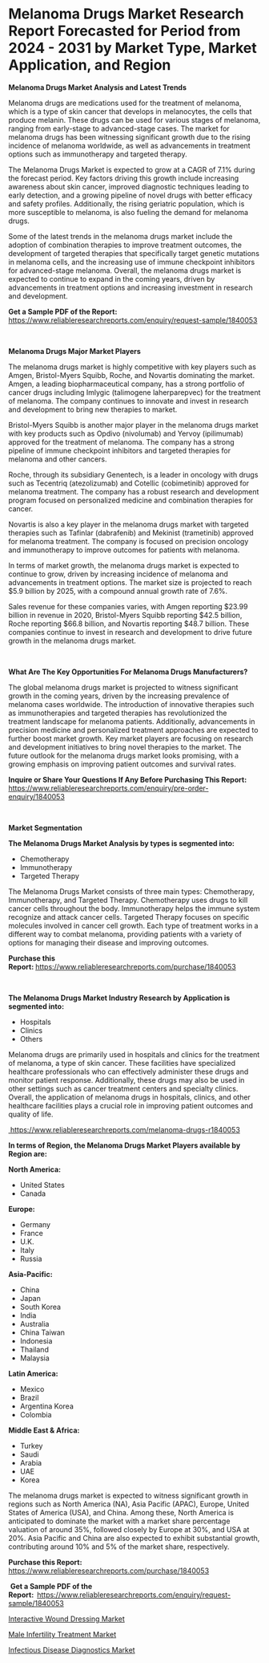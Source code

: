 <p><h1>Melanoma Drugs Market Research Report Forecasted for Period from 2024 -  2031 by Market Type, Market Application, and Region</h1></p><p><strong>Melanoma Drugs Market Analysis and Latest Trends</strong></p>
<p><p>Melanoma drugs are medications used for the treatment of melanoma, which is a type of skin cancer that develops in melanocytes, the cells that produce melanin. These drugs can be used for various stages of melanoma, ranging from early-stage to advanced-stage cases. The market for melanoma drugs has been witnessing significant growth due to the rising incidence of melanoma worldwide, as well as advancements in treatment options such as immunotherapy and targeted therapy.</p><p>The Melanoma Drugs Market is expected to grow at a CAGR of 7.1% during the forecast period. Key factors driving this growth include increasing awareness about skin cancer, improved diagnostic techniques leading to early detection, and a growing pipeline of novel drugs with better efficacy and safety profiles. Additionally, the rising geriatric population, which is more susceptible to melanoma, is also fueling the demand for melanoma drugs.</p><p>Some of the latest trends in the melanoma drugs market include the adoption of combination therapies to improve treatment outcomes, the development of targeted therapies that specifically target genetic mutations in melanoma cells, and the increasing use of immune checkpoint inhibitors for advanced-stage melanoma. Overall, the melanoma drugs market is expected to continue to expand in the coming years, driven by advancements in treatment options and increasing investment in research and development.</p></p>
<p><strong>Get a Sample PDF of the Report:&nbsp;</strong> <a href="https://www.reliableresearchreports.com/enquiry/request-sample/1840053">https://www.reliableresearchreports.com/enquiry/request-sample/1840053</a></p>
<p>&nbsp;</p>
<p><strong>Melanoma Drugs Major Market Players</strong></p>
<p><p>The melanoma drugs market is highly competitive with key players such as Amgen, Bristol-Myers Squibb, Roche, and Novartis dominating the market. Amgen, a leading biopharmaceutical company, has a strong portfolio of cancer drugs including Imlygic (talimogene laherparepvec) for the treatment of melanoma. The company continues to innovate and invest in research and development to bring new therapies to market.</p><p>Bristol-Myers Squibb is another major player in the melanoma drugs market with key products such as Opdivo (nivolumab) and Yervoy (ipilimumab) approved for the treatment of melanoma. The company has a strong pipeline of immune checkpoint inhibitors and targeted therapies for melanoma and other cancers.</p><p>Roche, through its subsidiary Genentech, is a leader in oncology with drugs such as Tecentriq (atezolizumab) and Cotellic (cobimetinib) approved for melanoma treatment. The company has a robust research and development program focused on personalized medicine and combination therapies for cancer.</p><p>Novartis is also a key player in the melanoma drugs market with targeted therapies such as Tafinlar (dabrafenib) and Mekinist (trametinib) approved for melanoma treatment. The company is focused on precision oncology and immunotherapy to improve outcomes for patients with melanoma.</p><p>In terms of market growth, the melanoma drugs market is expected to continue to grow, driven by increasing incidence of melanoma and advancements in treatment options. The market size is projected to reach $5.9 billion by 2025, with a compound annual growth rate of 7.6%.</p><p>Sales revenue for these companies varies, with Amgen reporting $23.99 billion in revenue in 2020, Bristol-Myers Squibb reporting $42.5 billion, Roche reporting $66.8 billion, and Novartis reporting $48.7 billion. These companies continue to invest in research and development to drive future growth in the melanoma drugs market.</p></p>
<p>&nbsp;</p>
<p><strong>What Are The Key Opportunities For Melanoma Drugs Manufacturers?</strong></p>
<p><p>The global melanoma drugs market is projected to witness significant growth in the coming years, driven by the increasing prevalence of melanoma cases worldwide. The introduction of innovative therapies such as immunotherapies and targeted therapies has revolutionized the treatment landscape for melanoma patients. Additionally, advancements in precision medicine and personalized treatment approaches are expected to further boost market growth. Key market players are focusing on research and development initiatives to bring novel therapies to the market. The future outlook for the melanoma drugs market looks promising, with a growing emphasis on improving patient outcomes and survival rates.</p></p>
<p><strong>Inquire or Share Your Questions If Any Before Purchasing This Report:</strong> <a href="https://www.reliableresearchreports.com/enquiry/pre-order-enquiry/1840053">https://www.reliableresearchreports.com/enquiry/pre-order-enquiry/1840053</a></p>
<p>&nbsp;</p>
<p><strong>Market Segmentation</strong></p>
<p><strong>The Melanoma Drugs Market Analysis by types is segmented into:</strong></p>
<p><ul><li>Chemotherapy</li><li>Immunotherapy</li><li>Targeted Therapy</li></ul></p>
<p><p>The Melanoma Drugs Market consists of three main types: Chemotherapy, Immunotherapy, and Targeted Therapy. Chemotherapy uses drugs to kill cancer cells throughout the body. Immunotherapy helps the immune system recognize and attack cancer cells. Targeted Therapy focuses on specific molecules involved in cancer cell growth. Each type of treatment works in a different way to combat melanoma, providing patients with a variety of options for managing their disease and improving outcomes.</p></p>
<p><strong>Purchase this Report:&nbsp;</strong><a href="https://www.reliableresearchreports.com/purchase/1840053">https://www.reliableresearchreports.com/purchase/1840053</a></p>
<p>&nbsp;</p>
<p><strong>The Melanoma Drugs Market Industry Research by Application is segmented into:</strong></p>
<p><ul><li>Hospitals</li><li>Clinics</li><li>Others</li></ul></p>
<p><p>Melanoma drugs are primarily used in hospitals and clinics for the treatment of melanoma, a type of skin cancer. These facilities have specialized healthcare professionals who can effectively administer these drugs and monitor patient response. Additionally, these drugs may also be used in other settings such as cancer treatment centers and specialty clinics. Overall, the application of melanoma drugs in hospitals, clinics, and other healthcare facilities plays a crucial role in improving patient outcomes and quality of life.</p></p>
<p><a href="https://www.reliableresearchreports.com/melanoma-drugs-r1840053">&nbsp;https://www.reliableresearchreports.com/melanoma-drugs-r1840053</a></p>
<p><strong>In terms of Region, the Melanoma Drugs Market Players available by Region are:</strong></p>
<p>
    <p> <strong> North America: </strong>
        <ul>
            <li>United States</li>
            <li>Canada</li>
        </ul>
        </p> 
    <p> <strong> Europe: </strong>
        <ul>
            <li>Germany</li>
            <li>France</li>
            <li>U.K.</li>
            <li>Italy</li>
            <li>Russia</li>
        </ul>
        </p> 
    <p> <strong> Asia-Pacific: </strong>
        <ul>
            <li>China</li>
            <li>Japan</li>
            <li>South Korea</li>
            <li>India</li>
            <li>Australia</li>
            <li>China Taiwan</li>
            <li>Indonesia</li>
            <li>Thailand</li>
            <li>Malaysia</li>
        </ul>
        </p> 
    <p> <strong> Latin America: </strong>
        <ul>
            <li>Mexico</li>
            <li>Brazil</li>
            <li>Argentina Korea</li>
            <li>Colombia</li>
        </ul>
        </p> 
    <p> <strong> Middle East & Africa: </strong>
        <ul>
            <li>Turkey</li>
            <li>Saudi</li>
            <li>Arabia</li>
            <li>UAE</li>
            <li>Korea</li>
        </ul>
    </p>
    </p>
<p><p>The melanoma drugs market is expected to witness significant growth in regions such as North America (NA), Asia Pacific (APAC), Europe, United States of America (USA), and China. Among these, North America is anticipated to dominate the market with a market share percentage valuation of around 35%, followed closely by Europe at 30%, and USA at 20%. Asia Pacific and China are also expected to exhibit substantial growth, contributing around 10% and 5% of the market share, respectively.</p></p>
<p><strong>Purchase this Report: </strong><a href="https://www.reliableresearchreports.com/purchase/1840053">https://www.reliableresearchreports.com/purchase/1840053</a></p>
<p>&nbsp;<strong>Get a Sample PDF of the Report:&nbsp;&nbsp;</strong><a href="https://www.reliableresearchreports.com/enquiry/request-sample/1840053">https://www.reliableresearchreports.com/enquiry/request-sample/1840053</a></p>
<p><strong></strong></p>
<p><p><a href="https://github.com/singletonthaxterkelliehr2df/Market-Research-Report-List-2/blob/main/interactive-wound-dressing-market.md">Interactive Wound Dressing Market</a></p><p><a href="https://github.com/SashaBeier2023/Market-Research-Report-List-1/blob/main/male-infertility-treatment-market.md">Male Infertility Treatment Market</a></p><p><a href="https://github.com/kufem1/Market-Research-Report-List-2/blob/main/infectious-disease-diagnostics-market.md">Infectious Disease Diagnostics Market</a></p></p>